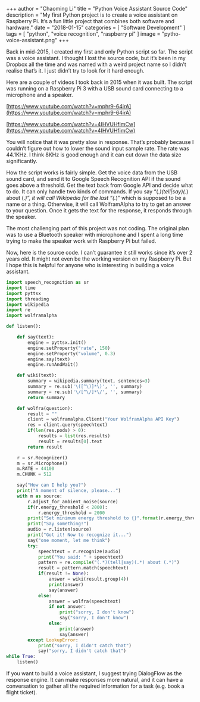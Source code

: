 +++
author = "Chaoming Li"
title = "Python Voice Assistant Source Code"
description = "My first Python project is to create a voice assistant on Raspberry Pi. It’s a fun little project that combines both software and hardware."
date = "2018-01-15"
categories = [
    "Software Development"
]
tags = [
    "python",
    "voice recognition",
    "raspberry pi"
]
image = "pytho-voice-assistant.png"
+++

Back in mid-2015, I created my first and only Python script so far. The script was a voice assistant. I thought I lost the source code, but it’s been in my Dropbox all the time and was named with a weird project name so I didn’t realise that’s it. I just didn’t try to look for it hard enough.

Here are a couple of videos I took back in 2015 when it was built. The script was running on a Raspberry Pi 3 with a USB sound card connecting to a microphone and a speaker.

[https://www.youtube.com/watch?v=mphr9-64irA](https://www.youtube.com/watch?v=mphr9-64irA)

[https://www.youtube.com/watch?v=4IHVUHfimCw](https://www.youtube.com/watch?v=4IHVUHfimCw)

You will notice that it was pretty slow in response. That’s probably because I couldn’t figure out how to lower the sound input sample rate. The rate was 44.1KHz. I think 8KHz is good enough and it can cut down the data size significantly.

How the script works is fairly simple. Get the voice data from the USB sound card, and send it to Google Speech Recognition API if the sound goes above a threshold. Get the text back from Google API and decide what to do. It can only handle two kinds of commands. If you say “(.*)(tell|say)(.*) about (.*)”, it will call Wikipedia for the last “(.*)” which is supposed to be a name or a thing. Otherwise, it will call WolframAlpha to try to get an answer to your question. Once it gets the text for the response, it responds through the speaker.

The most challenging part of this project was not coding. The original plan was to use a Bluetooth speaker with microphone and I spent a long time trying to make the speaker work with Raspberry Pi but failed.

Now, here is the source code. I can’t guarantee it still works since it’s over 2 years old. It might not even be the working version on my Raspberry Pi. But I hope this is helpful for anyone who is interesting in building a voice assistant.

```python
import speech_recognition as sr
import time
import pyttsx
import threading
import wikipedia
import re
import wolframalpha

def listen():

    def say(text):
        engine = pyttsx.init()
        engine.setProperty("rate", 150)
        engine.setProperty("volume", 0.3)
        engine.say(text)
        engine.runAndWait()

    def wiki(text):
        summary = wikipedia.summary(text, sentences=3)
        summary = re.sub('\([^\)]*\)', '', summary)
        summary = re.sub('\/[^\/]*\/', '', summary)
        return summary

    def wolfra(question):
        result = ""
        client = wolframalpha.Client("Your WolframAlpha API Key")
        res = client.query(speechtext)
        if(len(res.pods) > 0):
            results = list(res.results)
            result = results[0].text
        return result

    r = sr.Recognizer()
    m = sr.Microphone()
    m.RATE = 44100
    m.CHUNK = 512

    say("How can I help you?")
    print("A moment of silence, please...")
    with m as source:
        r.adjust_for_ambient_noise(source)
        if(r.energy_threshold < 2000):
            r.energy_threshold = 2000
        print("Set minimum energy threshold to {}".format(r.energy_threshold))
        print("Say something!")
        audio = r.listen(source)
        print("Got it! Now to recognize it...")
        say("one moment, let me think")
        try:
            speechtext = r.recognize(audio)
            print("You said: " + speechtext)
            pattern = re.compile("(.*)(tell|say)(.*) about (.*)")
            result = pattern.match(speechtext)
            if(result != None):
                answer = wiki(result.group(4))
                print(answer)
                say(answer)
            else:
                answer = wolfra(speechtext)
                if not answer:
                    print("sorry, I don't know")
                    say("sorry, I don't know")
                else:
                    print(answer)
                    say(answer)
        except LookupError:
            print("sorry, I didn't catch that")
            say("sorry, I didn't catch that")
while True:
    listen()
```

If you want to build a voice assistant, I suggest trying DialogFlow as the response engine. It can make responses more natural, and it can have a conversation to gather all the required information for a task (e.g. book a flight ticket).